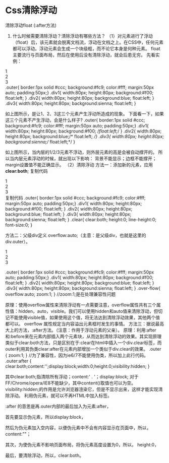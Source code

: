 <!--
 * @Author: tangdaoyong
 * @Date: 2021-06-21 22:05:35
 * @LastEditors: tangdaoyong
 * @LastEditTime: 2021-06-21 22:23:44
 * @Description: Css清除浮动
-->
# Css清除浮动

清除浮动float (:after方法)
1. 什么时候需要清除浮动？清除浮动有哪些方法？
（1）对元素进行了浮动（float）后，该元素就会脱离文档流，浮动在文档之上。在CSS中，任何元素都可以浮动。浮动元素会生成一个块级框，而不论它本身是何种元素。
float主要流行与页面布局，然后在使用后没有清除浮动，就会后患无穷。
先看实例：
<div class="outer">
<div class="div1">1</div>
<div class="div2">2</div>
<div class="div3">3</div>
</div>
.outer{ border:1px solid #ccc; background:#fc9; color:#fff; margin:50px auto; padding:50px;}
.div1{ width:80px; height:80px; background:#f00; float:left; }
.div2{ width:80px; height:80px; background:blue; float:left; }
.div3{ width:80px; height:80px; background:sienna; float:left; }

 如上图所示，是让1、2、3这三个元素产生浮动所造成的现象。
下面看一下，如果这三个元素不产生浮动，会是什么样子?
.outer{ border:1px solid #ccc; background:#fc9; color:#fff; margin:50px auto; padding:50px;}
.div1{ width:80px; height:80px; background:#f00; /*float:left;*/ }
.div2{ width:80px; height:80px; background:blue;/* float:left; */}
.div3{ width:80px; height:80px; background:sienna;/* float:left;*/ }

如上图所示，当内层的1/2/3元素不浮动，则外层元素的高是会被自动撑开的。
所以当内层元素浮动的时候，就出现以下影响：
背景不能显示；边框不能撑开；margin设置值不能正确显示。
（2）清除浮动
方法一：添加新的元素，应用 **clear:both**;
复制代码
<div class="outer">
<div class="div1">1</div>
<div class="div2">2</div>
<div class="div3">3</div>
<div class="clear"></div>
</div>
复制代码
.outer{ border:1px solid #ccc; background:#fc9; color:#fff; margin:50px auto; padding:50px;}
.div1{ width:80px; height:80px; background:#f00; float:left; }
.div2{ width:80px; height:80px; background:blue; float:left; }
.div3{ width:80px; height:80px; background:sienna; float:left; }
.clear{ clear:both; height:0; line-height:0; font-size:0; }


方法二：父级div定义 overflow:auto;（主意：是父级div，也就是这里的 div.outer）。

<div class="outer over-flow">
<div class="div1">1</div>
<div class="div2">2</div>
<div class="div3">3</div>
</div>
 
.outer{ border:1px solid #ccc; background:#fc9; color:#fff; margin:50px auto; padding:50px;}
.div1{ width:80px; height:80px; background:#f00; float:left; }
.div2{ width:80px; height:80px; background:blue; float:left; }
.div3{ width:80px; height:80px; background:sienna; float:left; }
.over-flow{ overflow:auto; zoom:1;  } //zoom:1;是在处理兼容性问题


原理：使用overflow属性来清除浮动有一点需要注意，overflow属性共有三个属性值：hidden，auto，visible。我们可以使用hidden和auto值来清除浮动，但切记不能使用visible值，如果使用这个值，将无法达到清除浮动效果，其他两个值都可以。
overflow 属性规定当内容溢出元素框时发生的事情。
方法三：据说最高大上的方法，:after方法。（注意：作用于浮动元素的父亲）。
 原理：利用:after和:before来在元素内部插入两个元素块，从而达到清除浮动的效果。其实现原理类似于clear:both方法，只是区别在于:clear在html中插入一个div.clear标签，而outer利用其伪类clear:after在元素内部增加一个类似于div.clear的效果。
.outer { zoom:1; } //为了兼容性，因为ie6/7不能使用伪类，所以加上此行代码。
.outer:after { clear:both;content:'';display:block;width:0;height:0;visibility:hidden; }
 

 其中clear:both;指清除所有浮动；content:' . '；display:block; 对于FF/Chrome/opera/IE8不能缺少，其中content()取值也可以为空。visibility:hidden;的作用是允许浏览器渲染它，但是不显示出来，这样才能实现清除浮动。 
利用伪元素，就可以不再HTML中加入标签。

:after 的意思是再.outer内部的最后加入为元素:after，

首先要显示伪元素，所以display:block，

然后为伪元素加入空内容，以便伪元素中不会有内容显示在页面中，所以， content:""；

其次，为使伪元素不影响页面布局，将伪元素高度设置为0，所以， height:0，

最后，要清除浮动，所以，clear:both。